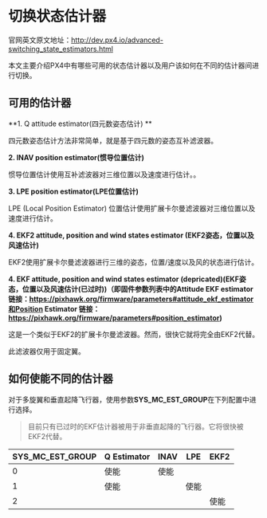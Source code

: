 # 切换状态估计器

官网英文原文地址：http://dev.px4.io/advanced-switching_state_estimators.html

本文主要介绍PX4中有哪些可用的状态估计器以及用户该如何在不同的估计器间进行切换。

## 可用的估计器

**1. Q attitude estimator(四元数姿态估计) **

四元数姿态估计方法非常简单，就是基于四元数的姿态互补滤波器。

**2. INAV position estimator(惯导位置估计)**

惯导位置估计使用互补滤波器对三维位置以及速度进行估计。。

**3. LPE position estimator(LPE位置估计)**

LPE (Local Position Estimator) 位置估计使用扩展卡尔曼滤波器对三维位置以及速度进行估计。

**4. EKF2 attitude, position and wind states estimator (EKF2姿态，位置以及风速估计)**

EKF2使用扩展卡尔曼滤波器进行三维的姿态，位置/速度以及风的状态进行估计。

**4. EKF attitude, position and wind states estimator (depricated)(EKF姿态，位置以及风速估计(已过时))（即固件参数列表中的Attitude EKF estimator链接：https://pixhawk.org/firmware/parameters#attitude_ekf_estimator和Position Estimator 链接：https://pixhawk.org/firmware/parameters#position_estimator)**

这是一个类似于EKF2的扩展卡尔曼滤波器。然而，很快它就将完全由EKF2代替。

此滤波器仅用于固定翼。

## **如何使能不同的估计器**

对于多旋翼和垂直起降飞行器，使用参数**SYS_MC_EST_GROUP**在下列配置中进行选择。


> 目前只有已过时的EKF估计器被用于非垂直起降的飞行器。它将很快被EKF2代替。



| SYS_MC_EST_GROUP | Q Estimator | INAV | LPE  | EKF2 |
| ---------------- | ----------- | ---- | ---- | ---- |
| 0                | 使能          | 使能   |      |      |
| 1                | 使能          |      | 使能   |      |
| 2                |             |      |      | 使能   |


